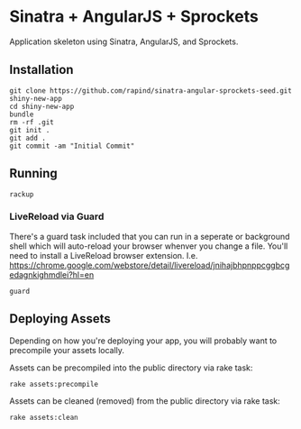 # Sinatra + AngularJS + Sprockets

Application skeleton using Sinatra, AngularJS, and Sprockets.

## Installation
```
git clone https://github.com/rapind/sinatra-angular-sprockets-seed.git shiny-new-app
cd shiny-new-app
bundle
rm -rf .git
git init .
git add .
git commit -am "Initial Commit"
```

## Running
```
rackup
```

### LiveReload via Guard
There's a guard task included that you can run in a seperate or background shell which will auto-reload your browser whenver you change a file. You'll need to install a LiveReload browser extension. I.e. https://chrome.google.com/webstore/detail/livereload/jnihajbhpnppcggbcgedagnkighmdlei?hl=en
```
guard
```

## Deploying Assets
Depending on how you're deploying your app, you will probably want to precompile your assets locally.

Assets can be precompiled into the public directory via rake task:
```
rake assets:precompile
```

Assets can be cleaned (removed) from the public directory via rake task:
```
rake assets:clean
```
